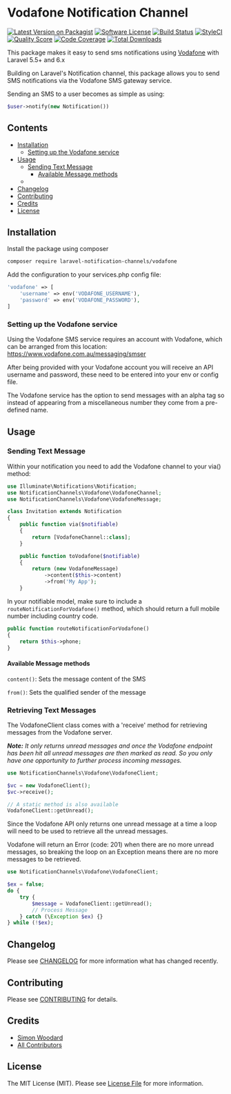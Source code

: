 # Vodafone Notification Channel

[![Latest Version on Packagist](https://img.shields.io/packagist/v/laravel-notification-channels/vodafone.svg?style=flat-square)](https://packagist.org/packages/laravel-notification-channels/vodafone)
[![Software License](https://img.shields.io/badge/license-MIT-brightgreen.svg?style=flat-square)](LICENSE.md)
[![Build Status](https://img.shields.io/travis/laravel-notification-channels/vodafone/master.svg?style=flat-square)](https://travis-ci.org/laravel-notification-channels/vodafone)
[![StyleCI](https://styleci.io/repos/229823561/shield)](https://styleci.io/repos/229823561)
[![Quality Score](https://img.shields.io/scrutinizer/g/laravel-notification-channels/vodafone.svg?style=flat-square)](https://scrutinizer-ci.com/g/laravel-notification-channels/vodafone)
[![Code Coverage](https://img.shields.io/scrutinizer/coverage/g/laravel-notification-channels/vodafone/master.svg?style=flat-square)](https://scrutinizer-ci.com/g/laravel-notification-channels/vodafone/?branch=master)
[![Total Downloads](https://img.shields.io/packagist/dt/laravel-notification-channels/vodafone.svg?style=flat-square)](https://packagist.org/packages/laravel-notification-channels/vodafone)

This package makes it easy to send sms notifications using [Vodafone](https://www.vodafone.com.au/messaging/smser) with Laravel 5.5+ and 6.x

Building on Laravel's Notification channel, this package allows you to send SMS notifications via the Vodafone SMS gateway service.

Sending an SMS to a user becomes as simple as using:
``` php
$user->notify(new Notification())
```



## Contents

- [Installation](#installation)
	- [Setting up the Vodafone service](#setting-up-the-Vodafone-service)
- [Usage](#usage)
    - [Sending Text Message](#sending-text-message)
	    - [Available Message methods](#available-message-methods)
    - 
- [Changelog](#changelog)
- [Contributing](#contributing)
- [Credits](#credits)
- [License](#license)


## Installation

Install the package using composer
``` bash
composer require laravel-notification-channels/vodafone
```

Add the configuration to your services.php config file:
``` php
'vodafone' => [
    'username' => env('VODAFONE_USERNAME'),
    'password' => env('VODAFONE_PASSWORD'),
]
```

### Setting up the Vodafone service

Using the Vodafone SMS service requires an account with Vodafone, which can be arranged from this location: https://www.vodafone.com.au/messaging/smser

After being provided with your Vodafone account you will receive an API username and password, these need to be entered into your env or config file.

The Vodafone service has the option to send messages with an alpha tag so instead of appearing from a miscellaneous number they come from a pre-defined name.

## Usage

### Sending Text Message

Within your notification you need to add the Vodafone channel to your via() method:
``` php
use Illuminate\Notifications\Notification;
use NotificationChannels\Vodafone\VodafoneChannel;
use NotificationChannels\Vodafone\VodafoneMessage;

class Invitation extends Notification
{
    public function via($notifiable)
    {
        return [VodafoneChannel::class];
    }

    public function toVodafone($notifiable)
    {
        return (new VodafoneMessage)
            ->content($this->content)
            ->from('My App');
    }
```

In your notifiable model, make sure to include a `routeNotificationForVodafone()` method, which should return a full mobile number including country code.

``` php
public function routeNotificationForVodafone()
{
    return $this->phone;
}
```

#### Available Message methods

`content()`: Sets the message content of the SMS

`from()`: Sets the qualified sender of the message

### Retrieving Text Messages

The VodafoneClient class comes with a 'receive' method for retrieving messages from the Vodafone server.

_**Note:** It only returns unread messages and once the Vodafone endpoint has been hit all unread messages are then marked as read. So you only have one opportunity to further process incoming messages._

```php
use NotificationChannels\Vodafone\VodafoneClient;

$vc = new VodafoneClient();
$vc->receive();

// A static method is also available
VodafoneClient::getUnread();
```  

Since the Vodafone API only returns one unread message at a time a loop will need to be used to retrieve all the unread messages.

Vodafone will return an Error (code: 201) when there are no more unread messages, so breaking the loop on an Exception means there are no more messages to be retrieved. 
```php
use NotificationChannels\Vodafone\VodafoneClient;

$ex = false;
do {
    try {
        $message = VodafoneClient::getUnread();
        // Process Message
    } catch (\Exception $ex) {}
} while (!$ex);
```

## Changelog

Please see [CHANGELOG](CHANGELOG.md) for more information what has changed recently.

## Contributing

Please see [CONTRIBUTING](CONTRIBUTING.md) for details.

## Credits

- [Simon Woodard](https://github.com/Human018)
- [All Contributors](../../contributors)

## License

The MIT License (MIT). Please see [License File](LICENSE.md) for more information.

